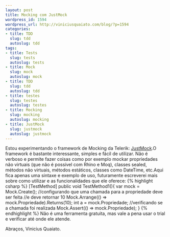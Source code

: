 ```yaml
--- 
layout: post
title: Mocking com JustMock
wordpress_id: 1594
wordpress_url: http://viniciusquaiato.com/blog/?p=1594
categories: 
- title: TDD
  slug: tdd
  autoslug: tdd
tags: 
- title: Tests
  slug: tests
  autoslug: tests
- title: Mock
  slug: mock
  autoslug: mock
- title: TDD
  slug: tdd
  autoslug: tdd
- title: testes
  slug: testes
  autoslug: testes
- title: Mocking
  slug: mocking
  autoslug: mocking
- title: JustMock
  slug: justmock
  autoslug: justmock
---
```

Estou experimentando o framework de Mocking da Telerik: [JustMock](http://www.telerik.com/products/mocking.aspx).O framework é bastante interessante, simples e fácil de utilizar. Não é verboso e permite fazer coisas como por exemplo mockar propriedades não virtuais (que não é possível com Rhino e Moq), classes sealed, métodos não virtuais, métodos estáticos, classes como DateTime, etc.Aqui fica apenas uma sintaxe e exemplo de uso, futuramente escreverei mais sobre como utilizar e as funcionalidades que ele oferece:
{% highlight csharp %}
[TestMethod]
public void TestMethod1(){
var mock = Mock.Create<myclass>();
    //configurando que uma chamada para a propriedade deve ser feita    //e deve retornar 10    Mock.Arrange(() => mock.Propriedade).Returns(10);
int a = mock.Propriedade;
    //verificando se a chamada foi realizada    Mock.Assert(() => mock.Propriedade);
    }
</myclass>
{% endhighlight %}
Não é uma ferramenta gratuita, mas vale a pena usar o trial e verificar até onde ele atende.

Abraços,
Vinicius Quaiato.
